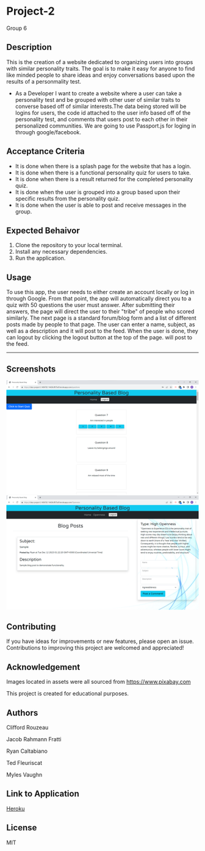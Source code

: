 # Project-2
Group 6

## Description
This is the creation of a website dedicated to organizing users into groups with similar personality traits. The goal is to make it easy for anyone to find like minded people to share ideas and enjoy conversations based upon the results of a personmality test.

 * As a Developer I want to create a website where a user can take a personality test and be grouped with other user of similar traits to converse based off of similar interests.The data being stored will be logins for users, the code id attached to the user info based off of the personality test, and comments that users post to each other in their personalized communities.  We are going to use Passport.js for loging in through google/facebook.

## Acceptance Criteria
 * It is done when there is a splash page for the website that has a login.
 * It is done when there is a functional personality quiz for users to take.
 * It is done when there is a result returned for the completed personality quiz.
 * It is done when the user is grouped into a group based upon their specific results from the personality quiz.
 * It is done when the user is able to post and receive messages in the group. 

## Expected Behaivor 
1. Clone the repository to your local terminal.
2. Install any necessary dependencies.
3. Run the application.

## Usage
To use this app, the user needs to either create an account locally or log in through Google. From that point, the app will automatically direct you to a quiz
with 50 questions the user must answer. After submitting their answers, the page will direct the user to their "tribe" of people who scored similarly. The
next page is a standard forum/blog form and a list of different posts made by people to that page. The user can enter a name, subject, as well as a description
and it will post to the feed. When the user is done, they can logout by clicking the logout button at the top of the page.
will post to the feed.

--------------------------------------------------------------------------------------------------------------------
##  Screenshots
![Quiz](./assets/project2ss.png)
![Blog](./assets/project2ss2.png)


## Contributing
If you have ideas for improvements or new features, please open an issue. Contributions to improving this project are welcomed and appreciated!

## Acknowledgement 
Images located in assets were all sourced from https://www.pixabay.com

This project is created for educational purposes.

## Authors

Clifford Rouzeau

Jacob Rahmann Fratti

Ryan Caltabiano 

Ted Fleuriscat

Myles Vaughn 

## Link to Application
[Heroku](https://class-project-2-406702-14426cf875e9.herokuapp.com/)

## License 
MIT 
